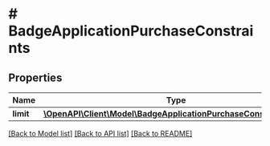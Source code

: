 # # BadgeApplicationPurchaseConstraints

## Properties

Name | Type | Description | Notes
------------ | ------------- | ------------- | -------------
**limit** | [**\OpenAPI\Client\Model\BadgeApplicationPurchaseConstraintsLimit**](BadgeApplicationPurchaseConstraintsLimit.md) |  | [optional]

[[Back to Model list]](../../README.md#models) [[Back to API list]](../../README.md#endpoints) [[Back to README]](../../README.md)
